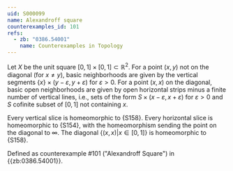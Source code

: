 ```yaml
---
uid: S000099
name: Alexandroff square
counterexamples_id: 101
refs:
  - zb: "0386.54001"
    name: Counterexamples in Topology
---
```

Let $X$ be the unit square $[0,1] \times [0,1] \subset \mathbb{R}^2$. For a point $(x,y)$ not on the diagonal (for $x \ne y$), basic neighborhoods are given by the vertical segments $\{x\} \times (y - \varepsilon,y + \varepsilon)$ for $\varepsilon > 0$. For a point $(x,x)$ on the diagonal, basic open neighborhoods are given by open horizontal strips minus a finite number of vertical lines, i.e., sets of the form $S \times (x - \varepsilon,x + \varepsilon)$ for $\varepsilon > 0$ and $S$ cofinite subset of $[0,1]$ not containing $x$.

Every vertical slice is homeomorphic to {S158}. Every horizontal slice is homeomorphic to {S154}, with the homeomorphism sending the point on the diagonal to $\infty$. The diagonal $\{(x,x) | x \in [0, 1]\}$ is homeomorphic to {S158}.

Defined as counterexample #101 ("Alexandroff Square")
in {{zb:0386.54001}}.
